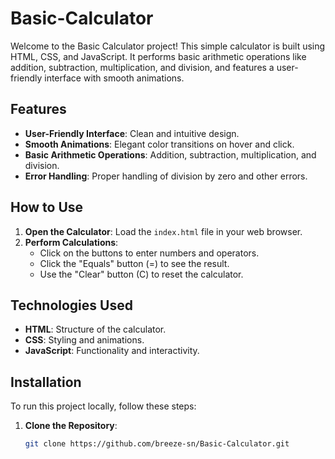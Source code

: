 # Basic-Calculator
Welcome to the Basic Calculator project! This simple calculator is built using HTML, CSS, and JavaScript. It performs basic arithmetic operations like addition, subtraction, multiplication, and division, and features a user-friendly interface with smooth animations.

## Features
- **User-Friendly Interface**: Clean and intuitive design.
- **Smooth Animations**: Elegant color transitions on hover and click.
- **Basic Arithmetic Operations**: Addition, subtraction, multiplication, and division.
- **Error Handling**: Proper handling of division by zero and other errors.

## How to Use
1. **Open the Calculator**: Load the `index.html` file in your web browser.
2. **Perform Calculations**:
   - Click on the buttons to enter numbers and operators.
   - Click the "Equals" button (=) to see the result.
   - Use the "Clear" button (C) to reset the calculator.

## Technologies Used
- **HTML**: Structure of the calculator.
- **CSS**: Styling and animations.
- **JavaScript**: Functionality and interactivity.

## Installation
To run this project locally, follow these steps:

1. **Clone the Repository**:
   ```sh
   git clone https://github.com/breeze-sn/Basic-Calculator.git
 
